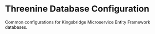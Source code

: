 # Threenine Database Configuration

Common configurations for Kingsbridge Microservice Entity Framework databases.